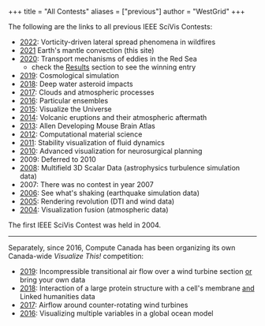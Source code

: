+++
title = "All Contests"
aliases = ["previous"]
author = "WestGrid"
+++

<!-- -[IEEE 2023 SciVis Contest](link) is now live! -->

The following are the links to all previous IEEE SciVis Contests:

- [2022](https://www.lanl.gov/projects/sciviscontest2022): Vorticity-driven lateral spread phenomena in wildfires
- [2021](..) Earth's mantle convection (this site)
- [2020](https://kaust-vislab.github.io/SciVis2020/index.html): Transport mechanisms of eddies in the Red Sea
  - check the [Results](https://kaust-vislab.github.io/SciVis2020/results.html) section to see the winning entry
- [2019](https://press3.mcs.anl.gov/2019-scivis-contest): Cosmological simulation
- [2018](http://sciviscontest.ieeevis.org/2018): Deep water asteroid impacts
- [2017](http://sciviscontest.ieeevis.org/2017): Clouds and atmospheric processes
- [2016](http://sciviscontest.ieeevis.org/2016): Particular ensembles
- [2015](http://sciviscontest.ieeevis.org/2015): Visualize the Universe
- [2014](http://sciviscontest.ieeevis.org/2014): Volcanic eruptions and their atmospheric aftermath
- [2013](http://sciviscontest.ieeevis.org/2013): Allen Developing Mouse Brain Atlas
- [2012](http://sciviscontest.ieeevis.org/2012): Computational material science
- [2011](http://sciviscontest.ieeevis.org/2011): Stability visualization of fluid dynamics
- [2010](http://sciviscontest.ieeevis.org/2010): Advanced visualization for neurosurgical planning
- 2009: Deferred to 2010
- [2008](http://sciviscontest.ieeevis.org/2008): Multifield 3D Scalar Data (astrophysics turbulence simulation data)
- 2007: There was no contest in year 2007
- [2006](http://sciviscontest.ieeevis.org/2006): See what's shaking (earthquake simulation data)
- [2005](http://sciviscontest.ieeevis.org/2005): Rendering revolution (DTI and wind data)
- [2004](http://sciviscontest.ieeevis.org/2004): Visualization fusion (atmospheric data)

The first IEEE SciVis Contest was held in 2004.

-----------

Separately, since 2016, Compute Canada has been organizing its own Canada-wide *Visualize This!* competition:

- [2019](../2019): Incompressible transitional air flow over a wind turbine section <ins>or</ins> bring your own data
- [2018](../2018): Interaction of a large protein structure with a cell's membrane <ins>and</ins> Linked humanities data
- [2017](../2017): Airflow around counter-rotating wind turbines
- [2016](../2016): Visualizing multiple variables in a global ocean model
